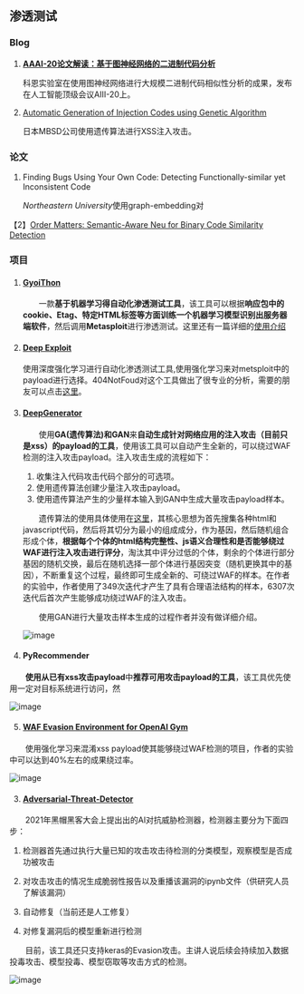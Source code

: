 ## 渗透测试



### Blog

1. **[AAAI-20论文解读：基于图神经网络的二进制代码分析](https://keenlab.tencent.com/zh/2019/12/10/Tencent-Keen-Security-Lab-Order-Matters/)**

   科恩实验室在使用图神经网络进行大规模二进制代码相似性分析的成果，发布在人工智能顶级会议AIII-20上。

2. [Automatic Generation of Injection Codes using Genetic Algorithm](https://www.mbsd.jp/blog/20170921.html)

   日本MBSD公司使用遗传算法进行XSS注入攻击。

### 论文

1. Finding Bugs Using Your Own Code: Detecting Functionally-similar yet Inconsistent Code

   *Northeastern University*使用graph-embedding对



【2】[Order Matters: Semantic-Aware Neu for Binary Code Similarity Detection](https://keenlab.tencent.com/en/whitepapers/Ordermatters.pdf)



### 项目

1. #### [GyoiThon](https://github.com/gyoisamurai/GyoiThon)

   &emsp;&emsp;一款**基于机器学习得自动化渗透测试工具**，该工具可以根据**响应包中的cookie、Etag、特定HTML标签等方面训练一个机器学习模型识别出服务器端软件**，然后调用**Metasploit**进行渗透测试。这里还有一篇详细的[使用介绍](https://www.freebuf.com/sectool/173476.html)

2. #### [Deep Exploit](https://github.com/13o-bbr-bbq/machine_learning_security/tree/master/DeepExploit)

   使用深度强化学习进行自动化渗透测试工具,使用强化学习来对metsploit中的payload进行选择。404NotFoud对这个工具做出了很专业的分析，需要的朋友可以点击[这里](https://4o4notfound.org/index.php/archives/215/)。
   
   

3. #### [DeepGenerator](https://github.com/13o-bbr-bbq/machine_learning_security/tree/master/Generator)

   &emsp;&emsp;使用**GA(遗传算法)**和**GAN**来**自动生成针对网络应用的注入攻击（目前只是xss）的payload的工具**，使用该工具可以自动产生全新的，可以绕过WAF检测的注入攻击payload。注入攻击生成的流程如下：

   1. 收集注入代码攻击代码个部分的可选项。
   2. 使用遗传算法创建少量注入攻击payload。
   3. 使用遗传算法产生的少量样本输入到GAN中生成大量攻击payload样本。

   &emsp;&emsp;遗传算法的使用具体使用在[这里](https://www.mbsd.jp/blog/20170921.html)，其核心思想为首先搜集各种html和javascript代码，然后将其切分为最小的组成成分，作为基因，然后随机组合形成个体，**根据每个个体的html结构完整性、js语义合理性和是否能够绕过WAF进行注入攻击进行评分**，淘汰其中评分过低的个体，剩余的个体进行部分基因的随机交换，最后在随机选择一部个体进行基因突变（随机更换其中的基因），不断重复这个过程，最终即可生成全新的、可绕过WAF的样本。在作者的实验中，作者使用了349次迭代才产生了具有合理语法结构的样本，6307次迭代后首次产生能够成功绕过WAF的注入攻击。

   &emsp;&emsp;使用GAN进行大量攻击样本生成的过程作者并没有做详细介绍。

   ![image](https://raw.githubusercontent.com/AnchoretY/images/master/blog/image.l48tlxvk09b.png)

4. #### PyRecommender

&emsp;&emsp;**使用从已有xss攻击payload**中**推荐可用攻击payload的工具**，该工具优先使用一定对目标系统进行访问，然 

![image](https://raw.githubusercontent.com/AnchoretY/images/master/blog/image.zj3efxzi9p8.png)

5. #### [WAF Evasion Environment for OpenAI Gym](https://github.com/SaneBow/gym-waf)

&emsp;&emsp;使用强化学习来混淆xss payload使其能够绕过WAF检测的项目，作者的实验中可以达到40%左右的成果绕过率。

![image](https://raw.githubusercontent.com/AnchoretY/images/master/blog/image.bewohm1fvh.png)



3. #### [Adversarial-Threat-Detector](https://github.com/gyoisamurai/Adversarial-Threat-Detector)

&emsp;&emsp;2021年黑帽黑客大会上提出出的AI对抗威胁检测器，检测器主要分为下面四步：

1. 检测器首先通过执行大量已知的攻击攻击待检测的分类模型，观察模型是否成功被攻击

2. 对攻击攻击的情况生成脆弱性报告以及重播该漏洞的ipynb文件（供研究人员了解该漏洞）

3. 自动修复（当前还是人工修复）

4. 对修复漏洞后的模型重新进行检测

&emsp;&emsp;目前，该工具还只支持keras的Evasion攻击。主讲人说后续会持续加入数据投毒攻击、模型投毒、模型窃取等攻击方式的检测。

![image](https://raw.githubusercontent.com/AnchoretY/images/master/blog/image.8kp1i4nl69.png)